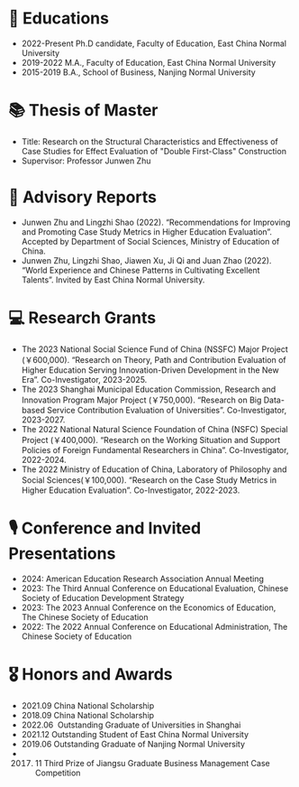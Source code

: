 
# 📖 Educations
- 2022-Present     Ph.D candidate, Faculty of Education, East China Normal University
- 2019-2022       M.A., Faculty of Education, East China Normal University
- 2015-2019       B.A., School of Business, Nanjing Normal University 

# 📚 Thesis of Master
- Title: Research on the Structural Characteristics and Effectiveness of Case Studies for Effect Evaluation of "Double First-Class" Construction
- Supervisor: Professor Junwen Zhu


# 💬 Advisory Reports
- Junwen Zhu and Lingzhi Shao (2022). “Recommendations for Improving and Promoting Case Study Metrics in Higher Education Evaluation”. Accepted by Department of Social Sciences, Ministry of Education of China.
- Junwen Zhu, Lingzhi Shao, Jiawen Xu, Ji Qi and Juan Zhao (2022). “World Experience and Chinese Patterns in Cultivating Excellent Talents”. Invited by East China Normal University.


# 💻 Research Grants
- The 2023 National Social Science Fund of China (NSSFC) Major Project (￥600,000). “Research on Theory, Path and Contribution Evaluation of Higher Education Serving Innovation-Driven Development in the New Era”. Co-Investigator, 2023-2025.
- The 2023 Shanghai Municipal Education Commission, Research and Innovation Program Major Project (￥750,000). “Research on Big Data-based Service Contribution Evaluation of Universities”. Co-Investigator, 2023-2027.
- The 2022 National Natural Science Foundation of China (NSFC) Special Project (￥400,000). “Research on the Working Situation and Support Policies of Foreign Fundamental Researchers in China”. Co-Investigator, 2022-2024.
- The 2022 Ministry of Education of China, Laboratory of Philosophy and Social Sciences(￥100,000). “Research on the Case Study Metrics in Higher Education Evaluation”. Co-Investigator, 2022-2023. 



#  🎙 Conference and Invited Presentations
- 2024: American Education Research Association Annual Meeting
- 2023: The Third Annual Conference on Educational Evaluation, Chinese Society of Education Development Strategy
- 2023: The 2023 Annual Conference on the Economics of Education, The Chinese Society of Education
- 2022: The 2022 Annual Conference on Educational Administration, The Chinese Society of Education


# 🎖 Honors and Awards
- 2021.09  China National Scholarship
- 2018.09  China National Scholarship
- 2022.06  Outstanding Graduate of Universities in Shanghai
- 2021.12  Outstanding Student of East China Normal University
- 2019.06  Outstanding Graduate of Nanjing Normal University
- 2017. 11  Third Prize of Jiangsu Graduate Business Management Case Competition 
